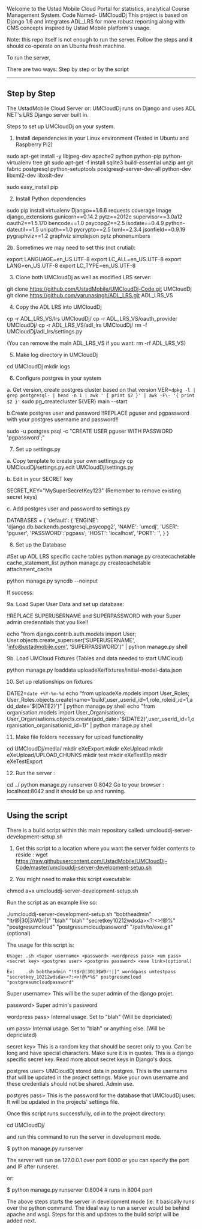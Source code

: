 
Welcome to the Ustad Mobile Cloud Portal for statistics, analytical Course Management System. Code Named- UMCloudDj
This project is based on Django 1.6 and integrates ADL_LRS for more robust reporting along with CMS concepts inspired by Ustad Mobile platform's usage. 


Note: this repo itself is not enough to run the server. Follow the steps and it should co-operate on an Ubuntu fresh machine. 

To run the server, 

There are two ways: Step by step or by the script

--------------------------------------------------------------
Step by Step
--------------------------------------------------------------


The UstadMobile Cloud Server or: UMCloudDj runs on Django and uses ADL NET's LRS Django server built in.

Steps to set up UMCloudDj on your system.

1. Install dependencies in your Linux environment (Tested in Ubuntu and Raspberry Pi2)

sudo apt-get install -y libjpeg-dev apache2  python  python-pip python-virtualenv  tree  git sudo apt-get -f install  sqlite3  build-essential  unzip  ant  git  fabric  postgresql  python-setuptools  postgresql-server-dev-all  python-dev libxml2-dev libxslt-dev

sudo easy_install pip

2. Install Python dependencies

sudo pip install virtualenv Django==1.6.6 requests coverage Image django_extensions gunicorn==0.14.2 pytz==2012c supervisor==3.0a12 oauth2==1.5.170 bencode==1.0 psycopg2==2.5 isodate==0.4.9 python-dateutil==1.5 unipath==1.0 pycrypto==2.5 lxml==2.3.4 jsonfield==0.9.19 pygraphviz==1.2 graphviz simplejson pytz phonenumbers

2b. Sometimes we may need to set this (not crutial):

export LANGUAGE=en_US.UTF-8
export LC_ALL=en_US.UTF-8
export LANG=en_US.UTF-8
export LC_TYPE=en_US.UTF-8

3. Clone both UMCloudDj as well as modified LRS server:

git clone https://github.com/UstadMobile/UMCloudDj-Code.git UMCloudDj
git clone https://github.com/varunasingh/ADL_LRS.git ADL_LRS_VS

4. Copy the ADL LRS into UMCloudDj 

cp -r ADL_LRS_VS/lrs UMCloudDj/ 
cp -r ADL_LRS_VS/oauth_provider UMCloudDj/
cp -r ADL_LRS_VS/adl_lrs UMCloudDj/
rm -f UMCloudDj/adl_lrs/settings.py

(You can remove the main ADL_LRS_VS if you want: rm -rf ADL_LRS_VS)

5. Make log directory in UMCloudDj

cd UMCloudDj
mkdir logs

6. Configure postgres in your system

a. Get version, create postgres cluster based on that version
VER=`dpkg -l | grep postgresql- | head -n 1 | awk ' { print $2 }' | awk -F\- '{ print $2 }'`
sudo pg_createcluster ${VER} main --start

b.Create postgres user and password 
!!REPLACE pguser and pgpassword with your postgres username and password!!

sudo -u postgres psql -c "CREATE USER pguser WITH PASSWORD 'pgpassword';"


7. Set up settings.py

a. Copy template to create your own settings.py
cp UMCloudDj/settings.py.edit UMCloudDj/settings.py

b. Edit in your SECRET key 

SECRET_KEY="MySuperSecretKey123"
(Remember to remove existing secret keys)

c. Add postgres user and password to settings.py 

DATABASES = {
    'default': {
        'ENGINE': 'django.db.backends.postgresql_psycopg2',
        'NAME': 'umcdj',
        'USER': 'pguser',
        'PASSWORD':'pgpass',
        'HOST': 'localhost',
        'PORT': '',
    }
}

8. Set up the Database

#Set up ADL LRS specific cache tables
python manage.py createcachetable cache_statement_list
python manage.py createcachetable attachment_cache

python manage.py syncdb --noinput 

If success: 


9a. Load Super User Data and set up database:

!!REPLACE SUPERUSERNAME and SUPERPASSWORD with your Super admin credenntials that you like!!

echo "from django.contrib.auth.models import User; User.objects.create_superuser('SUPERUSERNAME', 'info@ustadmobile.com', 'SUPERPASSWORD')" | python manage.py shell

9b. Load UMCloud Fixtures (Tables and data needed to start UMCloud)

python manage.py loaddata uploadeXe/fixtures/initial-model-data.json

10. Set up relationships on fixtures 

DATE2=`date +%Y-%m-%d`
echo "from uploadeXe.models import User_Roles; User_Roles.objects.create(name='build',user_userid_id=1,role_roleid_id=1,add_date='${DATE2}')" | python manage.py shell
echo "from organisation.models import User_Organisations; User_Organisations.objects.create(add_date='${DATE2}',user_userid_id=1,organisation_organisationid_id=1)" | python manage.py shell

11. Make file folders necessary for upload functionality

cd UMCloudDj/media/
mkdir eXeExport
mkdir eXeUpload
mkdir eXeUpload/UPLOAD_CHUNKS
mkdir test
mkdir eXeTestElp
mkdir eXeTestExport


12. Run the server :

cd ../
python manage.py runserver 0:8042 
Go to your browser : localhost:8042 and it should be up and running. 





--------------------------------------------------------------
Using the script
--------------------------------------------------------------

There is a build script within this main repository called: umclouddj-server-development-setup.sh  

1. Get this script to a location where you want the server folder contents to reside :
 wget https://raw.githubusercontent.com/UstadMobile/UMCloudDj-Code/master/umclouddj-server-development-setup.sh

2. You might need to make this script executable:

chmod a+x umclouddj-server-development-setup.sh

Run the script as an example like so:

./umclouddj-server-development-setup.sh "bobtheadmin" "!t$r@|30|3$W0r!|]" "blah" "blah" "secretkey10212wdsda><?:<>!@%" "postgresumcloud" "postgresumcloudpassword" "/path/to/exe.git"(optional)


The usage for this script is: 

    Usage: .sh <Super username> <password> <wordpress pass> <um pass> <secret key> <postgres user> <postgres password> <exe link>(optional)

    Ex:    .sh bobtheadmin "!t$r@|30|3$W0r!|]" worddpass umtestpass "secretkey_10212wdsda><?:<>!@%*%$" postgresumcloud "postgresumcloudpassword" 


Super username> This will be the super admin of the django projet.

password> Super admin's password

wordpress pass> Internal usage. Set to "blah" (Will be depriciated)

um pass> Internal usage. Set to "blah" or anything else. (Will be depriciated)

secret key> This is a random key that should be secret only to you. Can be long and have special characters. Make sure it is in quotes. This is a django specific secret key. Read more about secret keys in Django's docs.

postgres user> UMCloudDj stored data in postgres. This is the username that will be updated in the project settings. Make your own username and these credentials should not be shared. Admin use.

postgres pass> This is the password for the database that UMCloudDj uses. It will be updated in the projects' settings file. 



Once this script runs successfully, cd in to the project directory:

cd UMCloudDj/

and run this command to run the server in development mode. 


$ python manage.py runserver 

The server will run on 127.0.0.1 over port 8000 or you can specify the port and IP after runserer. 

or:

$ python manage.py runserver 0:8004 # runs in 8004 port


The above steps starts the server in development mode (ie: it basically runs over the python command. The ideal way to run a server would be behind apache and wsgi. Steps for this and updates to the build script will be added next.




